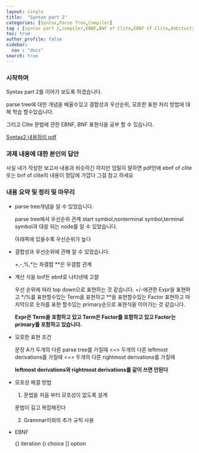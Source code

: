 ```yaml
---
layout: single
title:  "Syntax part 2"
categories: [Syntax,Parse Tree,Compiler]
tag : [syntax part 2,compiler,EBNF,BNF of Clite,EBNF of Clite,Ambituity,parse tree,associativity and precedence]
toc: true
author_profile: false
sidebar:
  nav : "docs"
search: true
---
```



### 시작하며 

Syntax part 2를 이어가 보도록 하겠습니다. 


parse tree에 대한 개념을 배울수있고 결합성과 우선순위, 모호한 표현 처리 방법에 대해 학습 할수있습니다. 

그리고 Clite 문법에 관한 EBNF, BNF 표현식을 공부 할 수 있습니다. 




<a href="https://meang123.github.io/pdfs/syntax2.pdf">Syntax2 내용정리 pdf</a>





### 과제 내용에 대한 본인의 답안 


사실 내가 작성한 보고서 내용과 비슷하긴 하지만 엄밀히 말하면 pdf안에 ebnf of clite 또는 bnf of clite의 내용이 정답에 가깝다 그걸 참고 하세요 


### 내용 요약 및 정리 및 마무리 

* parse tree개념을 알 수 있었습니다. 
  
  parse tree에서 우선순위 관계 start symbol,nonterminal symbol,terminal symbol과 대응 
  되는 node를 알 수 있었습니다. 

  아래쪽에 있을수록 우선순위가 높다

* 결합성과 우선순위에 관해 알 수 있었습니다. 

  +,-,%,*는 좌결합 **은 우결합 관계

* 계산 식을 bnf든 ebnf로 나타낸때 고찰 
  
  우선 순위에 따라 top down으로 표현하는 것 같습니다. 
  +/-에관한 Expr을 표현하고 */%를 표현할수있는 Term을 표현하고 
  **을 표현할수있는 Factor 표현하고 
  마지막으로 숫자를 표현 할수있는 primary순으로 표현식을 이어가는 것 같습니다. 

  **Expr은 Term을 포함하고 있고 Term은 Factor를 포함하고 있고 Factor는 primary를 포함하고 있습니다.** 


* 모호한 표현 조건 

  문장 A가 두개의 다른 parse tree를 가질때 
  <=> 두개의 다른 leftmost derivations를 가질때 
  <=> 두개의 다른 rightmost derivations를 가질때

  **leftmost derivations와 rightmost derivations를 같이 쓰면 안된다**


* 모호성 해결 방법 

  1. 문법을 처음 부터 모호성이 없도록 설계

    문법이 길고 복잡해진다
  
  2. Grammar이외의 추가 규칙 사용


* EBNF 

  {} iteration
  () choice
  [] option





